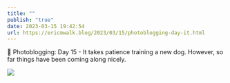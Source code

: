 ```yaml
---
title: ""
publish: "true"
date: 2023-03-15 19:42:54
url: https://ericmwalk.blog/2023/03/15/photoblogging-day-it.html
---
```


📸 Photoblogging: Day 15 - It takes patience training a new dog. However, so far things have been coming along nicely.

![](https://ericmwalk.blog/uploads/2023/a2e8a4a51f.jpg)